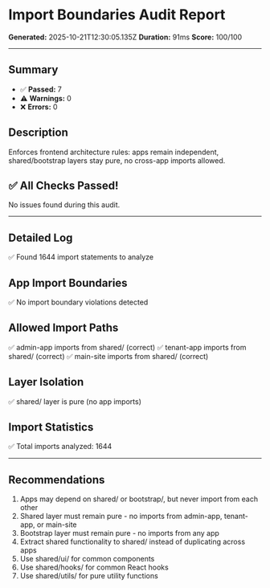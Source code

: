 # Import Boundaries Audit Report

**Generated:** 2025-10-21T12:30:05.135Z
**Duration:** 91ms
**Score:** 100/100

---

## Summary

- ✅ **Passed:** 7
- ⚠️  **Warnings:** 0
- ❌ **Errors:** 0

## Description

Enforces frontend architecture rules: apps remain independent, shared/bootstrap layers stay pure, no cross-app imports allowed.

## ✅ All Checks Passed!

No issues found during this audit.

---

## Detailed Log

✅ Found 1644 import statements to analyze

## App Import Boundaries

✅ No import boundary violations detected

## Allowed Import Paths

✅ admin-app imports from shared/ (correct)
✅ tenant-app imports from shared/ (correct)
✅ main-site imports from shared/ (correct)

## Layer Isolation

✅ shared/ layer is pure (no app imports)

## Import Statistics

✅ Total imports analyzed: 1644

---

## Recommendations

1. Apps may depend on shared/ or bootstrap/, but never import from each other
2. Shared layer must remain pure - no imports from admin-app, tenant-app, or main-site
3. Bootstrap layer must remain pure - no imports from any app
4. Extract shared functionality to shared/ instead of duplicating across apps
5. Use shared/ui/ for common components
6. Use shared/hooks/ for common React hooks
7. Use shared/utils/ for pure utility functions
